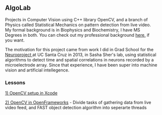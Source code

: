 <h2> AlgoLab </h2>

<p>
Projects in Computer Vision using C++ library OpenCV, and a branch of Physics called Statistical Mechanics on pattern detection from live video. My formal background is in Biophysics and Biochemistry, I have MS Degrees in both. You can check out my professional background <a href="https://www.linkedin.com/in/jchiefelk">here,</a> if you want.
</p>

<p>
The motivation for this project came from work I did in Grad School for the <a href="http://scipp.ucsc.edu/groups/Neuroproject/index2.html"> Neuroproject </a> at UC Santa Cruz in 2013, in Sasha Sher's lab, using statistical algorithms to detect time and spatial correlations in neurons recorded by a microelectrode array.  Since that experience, I have been super into machine vision and artificial intellegence.   
</p>

<h3>Lessons</h3>

<p><a href="https://github.com/jchiefelk/AlgoLab/tree/master/VisionCode">1) OpenCV setup in Xcode</a></p>

<p><a href="https://github.com/jchiefelk/AlgoLab/tree/master/ofAlgoLab">2) OpenCV in OpenFrameworks</a> - Divide tasks of gathering data from live video feed, and FAST object detection algorithm into seperarte threads</p>
